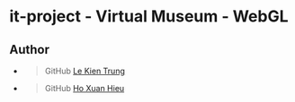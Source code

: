 # it-project - Virtual Museum - WebGL

## Author
- > GitHub [Le Kien Trung](https://github.com/kiritoroo)
- > GitHub [Ho Xuan Hieu](https://github.com/XuanHieuHo)
